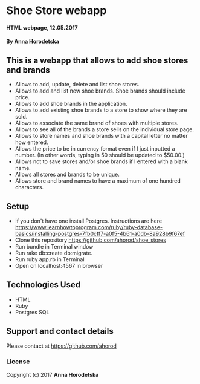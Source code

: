 # Shoe Store webapp
#### HTML webpage, 12.05.2017
#### By Anna Horodetska

## This is a webapp that allows to add shoe stores and brands
* Allows to add, update, delete and list shoe stores.
* Allows to add and list new shoe brands. Shoe brands should include price.
* Allows to add shoe brands in the application.
* Allows to add existing shoe brands to a store to show where they are sold.
* Allows to associate the same brand of shoes with multiple stores.
* Allows to see all of the brands a store sells on the individual store page.
* Allows to store names and shoe brands with a capital letter no matter how entered.
* Allows the price to be in currency format even if I just inputted a number. (In other words, typing in 50 should be updated to $50.00.)
* Allows not to save stores and/or shoe brands  if I entered with a blank name.
* Allows all stores and brands to be unique.
* Allows store and brand names to have a maximum of one hundred characters.

## Setup
* If you don't have one install Postgres. Instructions are here https://www.learnhowtoprogram.com/ruby/ruby-database-basics/installing-postgres-7fb0cff7-a0f5-4b61-a0db-8a928b9f67ef
* Clone this repository https://github.com/ahorod/shoe_stores
* Run bundle in Terminal window
* Run rake db:create db:migrate.
* Run ruby app.rb in Terminal
* Open on localhost:4567 in browser

## Technologies Used
* HTML
* Ruby
* Postgres SQL

## Support and contact details
Please contact at https://github.com/ahorod

### License
Copyright (c) 2017 **Anna Horodetska**
